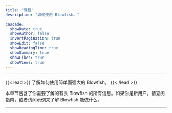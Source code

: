 ```yaml
---
title: "课程"
description: "如何使用 Blowfish。"

cascade:
  showDate: true
  showAuthor: false
  invertPagination: true
  showEdit: false
  showReadingTime: true
  showSummary: true
  showLikes: true
  showViews: true
---
```

---

{{< lead >}}
了解如何使用简单而强大的 Blowfish。
{{< /lead >}}

本章节包含了你需要了解的有关 Blowfish 的所有信息。如果你是新用户，请查阅指南，或者访问示例来了解 Blowfish 能做什么。


---
